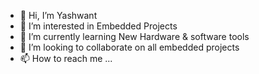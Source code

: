- 👋 Hi, I’m Yashwant
- 👀 I’m interested in Embedded Projects
- 🌱 I’m currently learning  New Hardware & software tools
- 💞️ I’m looking to collaborate on all embedded projects
- 📫 How to reach me ...

<!---
mayashwanth/mayashwanth is a ✨ special ✨ repository because its `README.md` (this file) appears on your GitHub profile.
You can click the Preview link to take a look at your changes.
--->
